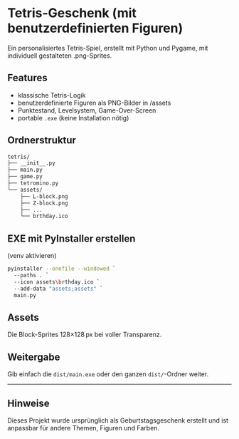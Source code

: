 # Tetris-Geschenk (mit benutzerdefinierten Figuren)

Ein personalisiertes Tetris-Spiel, erstellt mit Python und Pygame, mit individuell gestalteten .png-Sprites.

## Features

- klassische Tetris-Logik
- benutzerdefinierte Figuren als PNG-Bilder in /assets
- Punktestand, Levelsystem, Game-Over-Screen
- portable `.exe` (keine Installation nötig)

## Ordnerstruktur

```bash
tetris/
├── __init__.py
├── main.py
├── game.py
├── tetromino.py
└── assets/
    ├── L-block.png
    ├── Z-block.png
    ├── ...
    └── brthday.ico      
```

## EXE mit PyInstaller erstellen

(venv aktivieren)

```bash
pyinstaller --onefile --windowed `
  --paths . `
  --icon assets\brthday.ico `
  --add-data "assets;assets" `
  main.py
```

## Assets

Die Block-Sprites 128×128 px bei voller Transparenz.

## Weitergabe

Gib einfach die `dist/main.exe` oder den ganzen `dist/`-Ordner weiter. 

---

## Hinweise

Dieses Projekt wurde ursprünglich als Geburtstagsgeschenk erstellt und ist anpassbar für andere Themen, Figuren und Farben.
